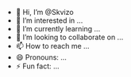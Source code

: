 - 👋 Hi, I’m @Skvizo
- 👀 I’m interested in ...
- 🌱 I’m currently learning ...
- 💞️ I’m looking to collaborate on ...
- 📫 How to reach me ...
- 😄 Pronouns: ...
- ⚡ Fun fact: ...

<!---
Skvizo/Skvizo is a ✨ special ✨ repository because its `README.md` (this file) appears on your GitHub profile.
You can click the Preview link to take a look at your changes.
--->
